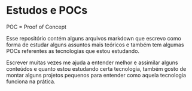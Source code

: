 # Estudos e POCs

POC = Proof of Concept

Esse repositório contém alguns arquivos markdown que escrevo como forma de estudar alguns assuntos mais teóricos e também tem algumas POCs referentes as tecnologias que estou estudando.

Escrever muitas vezes me ajuda a entender melhor e assimilar alguns conteúdos e quanto estou estudando certa tecnologia, também gosto de montar alguns projetos pequenos para entender como aquela tecnologia funciona na prática.
